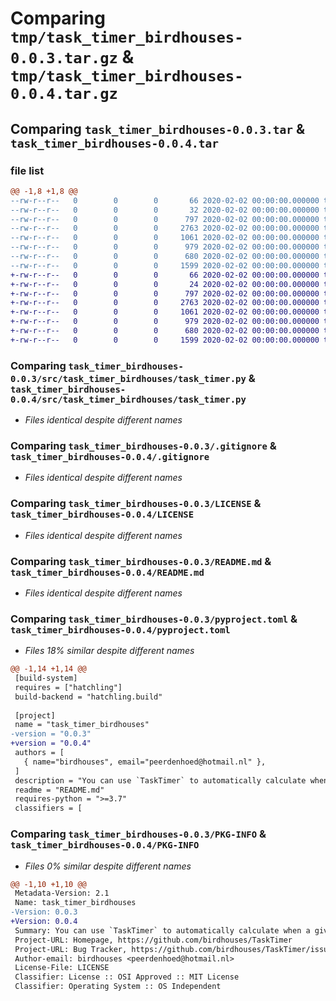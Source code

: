 # Comparing `tmp/task_timer_birdhouses-0.0.3.tar.gz` & `tmp/task_timer_birdhouses-0.0.4.tar.gz`

## Comparing `task_timer_birdhouses-0.0.3.tar` & `task_timer_birdhouses-0.0.4.tar`

### file list

```diff
@@ -1,8 +1,8 @@
--rw-r--r--   0        0        0       66 2020-02-02 00:00:00.000000 task_timer_birdhouses-0.0.3/.gitattributes
--rw-r--r--   0        0        0       32 2020-02-02 00:00:00.000000 task_timer_birdhouses-0.0.3/src/task_timer_birdhouses/__init__.py
--rw-r--r--   0        0        0      797 2020-02-02 00:00:00.000000 task_timer_birdhouses-0.0.3/src/task_timer_birdhouses/task_timer.py
--rw-r--r--   0        0        0     2763 2020-02-02 00:00:00.000000 task_timer_birdhouses-0.0.3/.gitignore
--rw-r--r--   0        0        0     1061 2020-02-02 00:00:00.000000 task_timer_birdhouses-0.0.3/LICENSE
--rw-r--r--   0        0        0      979 2020-02-02 00:00:00.000000 task_timer_birdhouses-0.0.3/README.md
--rw-r--r--   0        0        0      680 2020-02-02 00:00:00.000000 task_timer_birdhouses-0.0.3/pyproject.toml
--rw-r--r--   0        0        0     1599 2020-02-02 00:00:00.000000 task_timer_birdhouses-0.0.3/PKG-INFO
+-rw-r--r--   0        0        0       66 2020-02-02 00:00:00.000000 task_timer_birdhouses-0.0.4/.gitattributes
+-rw-r--r--   0        0        0       24 2020-02-02 00:00:00.000000 task_timer_birdhouses-0.0.4/src/task_timer_birdhouses/__init__.py
+-rw-r--r--   0        0        0      797 2020-02-02 00:00:00.000000 task_timer_birdhouses-0.0.4/src/task_timer_birdhouses/task_timer.py
+-rw-r--r--   0        0        0     2763 2020-02-02 00:00:00.000000 task_timer_birdhouses-0.0.4/.gitignore
+-rw-r--r--   0        0        0     1061 2020-02-02 00:00:00.000000 task_timer_birdhouses-0.0.4/LICENSE
+-rw-r--r--   0        0        0      979 2020-02-02 00:00:00.000000 task_timer_birdhouses-0.0.4/README.md
+-rw-r--r--   0        0        0      680 2020-02-02 00:00:00.000000 task_timer_birdhouses-0.0.4/pyproject.toml
+-rw-r--r--   0        0        0     1599 2020-02-02 00:00:00.000000 task_timer_birdhouses-0.0.4/PKG-INFO
```

### Comparing `task_timer_birdhouses-0.0.3/src/task_timer_birdhouses/task_timer.py` & `task_timer_birdhouses-0.0.4/src/task_timer_birdhouses/task_timer.py`

 * *Files identical despite different names*

### Comparing `task_timer_birdhouses-0.0.3/.gitignore` & `task_timer_birdhouses-0.0.4/.gitignore`

 * *Files identical despite different names*

### Comparing `task_timer_birdhouses-0.0.3/LICENSE` & `task_timer_birdhouses-0.0.4/LICENSE`

 * *Files identical despite different names*

### Comparing `task_timer_birdhouses-0.0.3/README.md` & `task_timer_birdhouses-0.0.4/README.md`

 * *Files identical despite different names*

### Comparing `task_timer_birdhouses-0.0.3/pyproject.toml` & `task_timer_birdhouses-0.0.4/pyproject.toml`

 * *Files 18% similar despite different names*

```diff
@@ -1,14 +1,14 @@
 [build-system]
 requires = ["hatchling"]
 build-backend = "hatchling.build"
 
 [project]
 name = "task_timer_birdhouses"
-version = "0.0.3"
+version = "0.0.4"
 authors = [
   { name="birdhouses", email="peerdenhoed@hotmail.nl" },
 ]
 description = "You can use `TaskTimer` to automatically calculate when a given task will be executed based on a specified duration in seconds."
 readme = "README.md"
 requires-python = ">=3.7"
 classifiers = [
```

### Comparing `task_timer_birdhouses-0.0.3/PKG-INFO` & `task_timer_birdhouses-0.0.4/PKG-INFO`

 * *Files 0% similar despite different names*

```diff
@@ -1,10 +1,10 @@
 Metadata-Version: 2.1
 Name: task_timer_birdhouses
-Version: 0.0.3
+Version: 0.0.4
 Summary: You can use `TaskTimer` to automatically calculate when a given task will be executed based on a specified duration in seconds.
 Project-URL: Homepage, https://github.com/birdhouses/TaskTimer
 Project-URL: Bug Tracker, https://github.com/birdhouses/TaskTimer/issues
 Author-email: birdhouses <peerdenhoed@hotmail.nl>
 License-File: LICENSE
 Classifier: License :: OSI Approved :: MIT License
 Classifier: Operating System :: OS Independent
```


